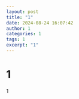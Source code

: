 ```yaml
---
layout: post
title: "1"
date: 2024-08-24 16:07:42
author: 1
categories: 1
tags: 1
excerpt: "1"
---
```

# 1

1
